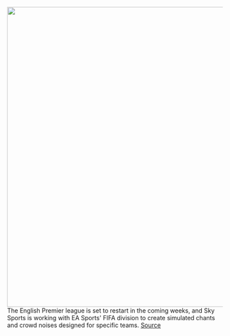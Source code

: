 <img src='https://cdn.vox-cdn.com/thumbor/CVzyr2bF4Mf9S9rc9fQcSL9MM90=/0x0:3000x2000/1200x800/filters:focal(1196x207:1676x687)/cdn.vox-cdn.com/uploads/chorus_image/image/66901452/1211206334.jpg.0.jpg' width='700px' /><br/>
The English Premier league is set to restart in the coming weeks, and Sky Sports is working with EA Sports' FIFA division to create simulated chants and crowd noises designed for specific teams.
<a href='https://www.theverge.com/2020/6/5/21281978/premier-league-games-sky-ea-sports-fifa-division-crowd-noises-aston-villa-manchester-city'> Source <a/>